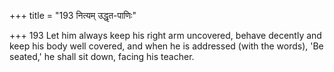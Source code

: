 +++
title = "193 नित्यम् उद्धृत-पाणिः"

+++
193	Let him always keep his right arm uncovered, behave decently and keep his body well covered, and when he is addressed (with the words), 'Be seated,' he shall sit down, facing his teacher.